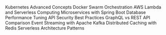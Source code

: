 Kubernetes Advanced Concepts
Docker Swarm Orchestration
AWS Lambda and Serverless Computing
Microservices with Spring Boot
Database Performance Tuning
API Security Best Practices
GraphQL vs REST API Comparison
Event Streaming with Apache Kafka
Distributed Caching with Redis
Serverless Architecture Patterns